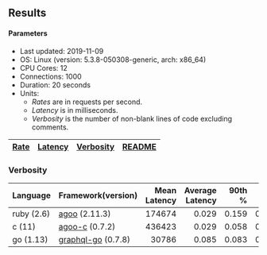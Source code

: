 ## Results

<!-- Result from here -->

#### Parameters
- Last updated: 2019-11-09
- OS: Linux (version: 5.3.8-050308-generic, arch: x86_64)
- CPU Cores: 12
- Connections: 1000
- Duration: 20 seconds
- Units:
  - _Rates_ are in requests per second.
  - _Latency_ is in milliseconds.
  - _Verbosity_ is the number of non-blank lines of code excluding comments.

| [Rate](rates.md) | [Latency](latency.md) | [Verbosity](verbosity.md) | [README](README.md) |
| ---------------- | --------------------- | ------------------------- | ------------------- |

### Verbosity
| Language | Framework(version) | Mean Latency | Average Latency | 90th % | 99th % | Std Dev | Rate | Verbosity |
| -------- | ------------------ | ------------:| ---------------:| ------:| ------:| -------:| ----:| ---------:|
| ruby (2.6) | [agoo](github.com/ohler55/agoo) (2.11.3) | 174674 | 0.029 | 0.159 | 0.359 | 1.956 | 0.38 | **107** |
| c (11) | [agoo-c](github.com/ohler55/agoo-c) (0.7.2) | 436423 | 0.029 | 0.058 | 0.175 | 0.185 | 0.08 | **345** |
| go (1.13) | [graphql-go](https://github.com/graphql-go/graphql) (0.7.8) | 30786 | 0.085 | 0.083 | 0.090 | 0.107 | 0.02 | **392** |
<!-- Result till here -->
